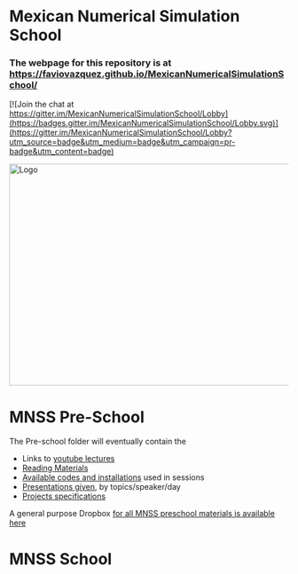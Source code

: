 # Mexican Numerical Simulation School

### The webpage for this repository is at https://faviovazquez.github.io/MexicanNumericalSimulationSchool/

[![Join the chat at https://gitter.im/MexicanNumericalSimulationSchool/Lobby](https://badges.gitter.im/MexicanNumericalSimulationSchool/Lobby.svg)](https://gitter.im/MexicanNumericalSimulationSchool/Lobby?utm_source=badge&utm_medium=badge&utm_campaign=pr-badge&utm_content=badge)

<img src="http://iac.edu.mx/mexsimschool/files/2016/08/logo.website.jpg" alt="Logo" height="400" width="650">


# MNSS Pre-School

The Pre-school folder will eventually contain the 

 - Links to [youtube lectures](https://www.youtube.com/user/IFUNAM/videos)
 - [Reading Materials](https://github.com/FavioVazquez/MexicanNumericalSimulationSchool/blob/master/preschool/Bibliography.zip)
 - [Available codes and installations](https://github.com/FavioVazquez/MexicanNumericalSimulationSchool/blob/master/Installation_manual.md) used in sessions
 - [Presentations given](https://github.com/FavioVazquez/MexicanNumericalSimulationSchool/tree/master/preschool/Presentations), by topics/speaker/day
 - [Projects specifications](https://github.com/FavioVazquez/MexicanNumericalSimulationSchool/tree/master/preschool/Projects)

A general purpose Dropbox [for all MNSS preschool materials is available here](https://www.dropbox.com/sh/wvh6vthsv13jia6/AADpzJX2Sd5NYKBIcOtu4UKQa?dl=0)
 
# MNSS School
 
